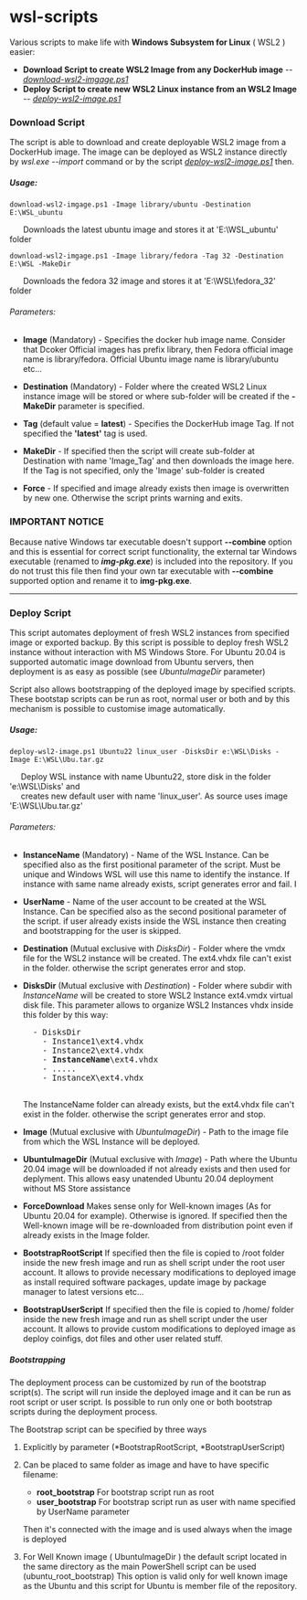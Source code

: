 # wsl-scripts
Various scripts to make life with **Windows Subsystem for Linux** ( WSL2 ) easier:

* **Download Script to create WSL2 Image from any DockerHub image** --  [_download-wsl2-imgage.ps1_](#download-script)
* **Deploy Script to create new WSL2 Linux instance from an WSL2 Image** --  [_deploy-wsl2-image.ps1_](#deploy-script)


### Download Script

The script is able to download and create deployable WSL2 image from a DockerHub image. The image can be deployed as WSL2 instance directly by _wsl.exe --import_ command or by the script [_deploy-wsl2-image.ps1_](#deploy-script) then.

##### Usage:

`download-wsl2-imgage.ps1 -Image library/ubuntu -Destination E:\WSL_ubuntu`

&nbsp;&nbsp;&nbsp;&nbsp;&nbsp; Downloads the latest ubuntu image and stores it at 'E:\WSL_ubuntu' folder

`download-wsl2-imgage.ps1 -Image library/fedora -Tag 32 -Destination E:\WSL -MakeDir`

&nbsp;&nbsp;&nbsp;&nbsp;&nbsp; Downloads the fedora 32 image and stores it at 'E:\WSL\fedora_32' folder

###### Parameters:

* **Image** (Mandatory) - Specifies the docker hub image name. Consider that Dcoker Official images has prefix library, then Fedora official image name is library/fedora. Official Ubuntu image name is library/ubuntu etc... 

* **Destination** (Mandatory) -  Folder where the created WSL2 Linux instance image will be stored or where sub-folder will be created if the **-MakeDir** parameter is specified.

* **Tag** (default value = **latest**) - Specifies the DockerHub image Tag. If not specified the **'latest'** tag is used.

* **MakeDir** - If specified then the script will create sub-folder at Destination with name 'Image_Tag' and then downloads the image here. If the Tag is not specified, only the 'Image' sub-folder is created

* **Force** - If specified and image already exists then image is overwritten by new one. Otherwise the script prints warning and exits.
### IMPORTANT NOTICE

Because native Windows tar executable doesn't support **--combine** option and this is essential for correct script functionality, the external tar Windows executable (renamed to **_img-pkg.exe_**) is included into the repository. If you do not trust this file then find your own tar executable with **--combine** supported option and rename it to **img-pkg.exe**. 

-----------------------------------------------------------------------------------------------------------------------------------------------------------------

### Deploy Script

This script automates deployment of fresh WSL2 instances from specified image or exported backup. By this script is possible to deploy fresh WSL2 instance without interaction with MS Windows Store. For Ubuntu 20.04 is supported automatic image download from Ubuntu servers, then deployment is as easy as possible (see _UbuntuImageDir_ parameter)

Script also allows bootstrapping of the deployed image by specified scripts. These bootstap scripts can be run as root, normal user or both and by this mechanism is possible to  customise image automatically.

##### Usage:

`deploy-wsl2-image.ps1 Ubuntu22 linux_user -DisksDir e:\WSL\Disks -Image E:\WSL\Ubu.tar.gz`

&nbsp;&nbsp;&nbsp;&nbsp;&nbsp;Deploy WSL instance with name Ubuntu22, store disk in the folder 'e:\WSL\Disks' and<br>
&nbsp;&nbsp;&nbsp;&nbsp;&nbsp;creates new default user with name 'linux_user'. As source uses image 'E:\WSL\Ubu.tar.gz'

###### Parameters:

* **InstanceName** (Mandatory) - Name of the WSL Instance. Can be specified also as the first positional parameter of the script. Must be unique and Windows WSL will use this name to identify the instance. If instance with same name already exists, script generates error and fail. I
* **UserName** - Name of the user account to be created at the WSL Instance. Can be specified also as the second positional parameter of the script. if user already exists inside the WSL instance then creating and bootstrapping for the user is skipped.
* **Destination** (Mutual exclusive with _DisksDir_) - Folder where the vmdx file for the WSL2 instance will be created. The ext4.vhdx file can't exist in the folder. otherwise the script generates error and stop.
* **DisksDir** (Mutual exclusive with _Destination_) - Folder where subdir with _InstanceName_ will be created to store WSL2 Instance ext4.vmdx virtual disk file.
		This parameter allows to organize WSL2 Instances vhdx inside this folder by this way:
    <pre>
    - DisksDir
      - Instance1\ext4.vhdx
      - Instance2\ext4.vhdx
      - <b>InstanceName</b>\ext4.vhdx
      - .....
      - InstanceX\ext4.vhdx
   </pre>
   The InstanceName folder can already exists, but the ext4.vhdx file can't exist in the folder. otherwise the script generates error and stop.
       
* **Image** (Mutual exclusive with _UbuntuImageDir_) - Path to the image file from which the WSL Instance will be deployed. 
* **UbuntuImageDir** (Mutual exclusive with _Image_) - Path where the Ubuntu 20.04 image will be downloaded if not already exists and then used for deplyment. This allows easy unatended Ubuntu 20.04 deployment without MS Store assistance
* **ForceDownload** Makes sense only for Well-known images (As for Ubuntu 20.04 for example). Otherwise is ignored. If specified then the Well-known image will be re-downloaded from distribution point even if already exists in the Image folder.
* **BootstrapRootScript** If specified then the file is copied to /root folder inside the new fresh image and run as shell script under the root user account. It allows to provide necessary modifications to deployed image as install required software packages, update image by package manager to latest versions etc...
* **BootstrapUserScript** If specified then the file is copied to /home/<UserNAme> folder inside the new fresh image and run as shell script under the <UserNAme> user account. It allows to provide custom modifications to deployed image as deploy coinfigs, dot files and other user related stuff.

##### Bootstrapping

The deployment process can be customized by run of the bootstrap script(s). The script will run inside the deployed image and it can be run as root script or user script. Is possible to run only one or both bootstrap scripts during the deployment process. 

The Bootstrap script can be specified by three ways

1. Explicitly by parameter (*BootstrapRootScript, *BootstrapUserScript)

1. Can be placed to same folder as image and have to have specific filename:
   * **root_bootstrap** For bootstrap script run as root 
   * **user_bootstrap** For bootstrap script run as user with name specified by UserName parameter
   
   Then it's connected with the image and is used always when the image is deployed
   
1. For Well Known image ( UbuntuImageDir ) the default script located in the same directory as the main PowerShell script can be used (ubuntu_root_bootstrap) This option is valid only for well known image as the Ubuntu and this script for Ubuntu is member file of the repository.



